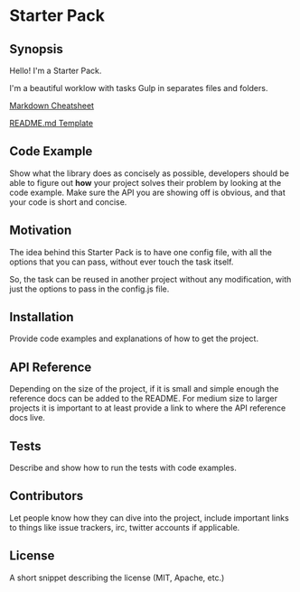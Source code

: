 # Starter Pack

## Synopsis
Hello! I'm a Starter Pack.

I'm a beautiful worklow with tasks Gulp in separates files and folders.

[Markdown Cheatsheet](https://github.com/adam-p/markdown-here/wiki/Markdown-Cheatsheet)

[README.md Template](https://gist.github.com/jxson/1784669)


## Code Example

Show what the library does as concisely as possible, developers should be able to figure out **how** your project solves their problem by looking at the code example. Make sure the API you are showing off is obvious, and that your code is short and concise.

## Motivation

The idea behind this Starter Pack is to have one config file, with all the options that you can pass, without ever touch the task itself.

So, the task can be reused in another project without any modification, with just the options to pass in the config.js file.

## Installation

Provide code examples and explanations of how to get the project.

## API Reference

Depending on the size of the project, if it is small and simple enough the reference docs can be added to the README. For medium size to larger projects it is important to at least provide a link to where the API reference docs live.

## Tests

Describe and show how to run the tests with code examples.

## Contributors

Let people know how they can dive into the project, include important links to things like issue trackers, irc, twitter accounts if applicable.

## License

A short snippet describing the license (MIT, Apache, etc.)